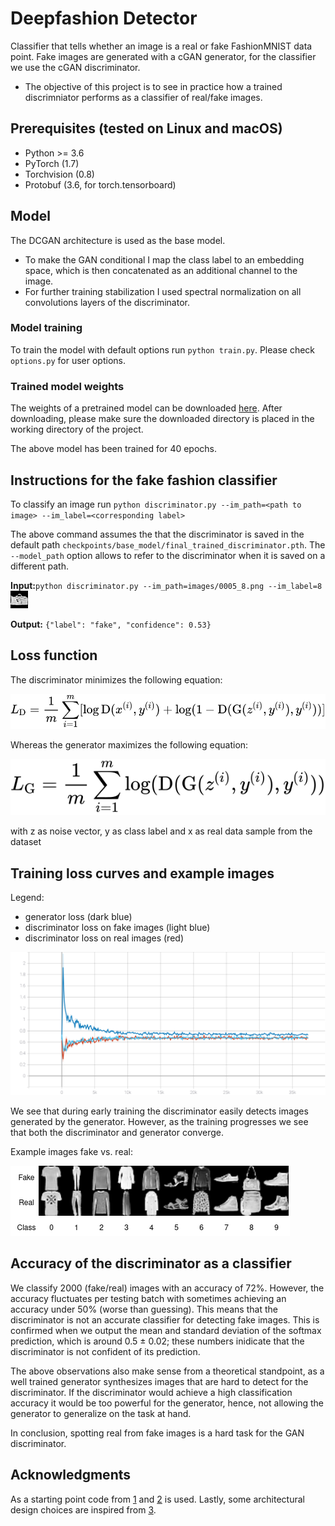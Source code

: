 # Deepfashion Detector
Classifier that tells whether an image is a real or fake FashionMNIST data point. Fake images are generated with a cGAN generator, for the classifier we use the cGAN discriminator.

* The objective of this project is to see in practice how a trained discrimniator performs as a classifier of real/fake images.

## Prerequisites (tested on Linux and macOS)
- Python >= 3.6
- PyTorch (1.7)
- Torchvision (0.8)
- Protobuf (3.6, for torch.tensorboard)

## Model
The DCGAN architecture is used as the base model.
  - To make the GAN conditional I map the class label to an embedding space, which is then concatenated as an additional channel to the image.
  - For further training stabilization I used spectral normalization on all convolutions layers of the discriminator.

### Model training
To train the model with default options run `python train.py`. Please check `options.py` for user options.

### Trained model weights

The weights of a pretrained model can be downloaded [here](https://drive.google.com/drive/folders/16Qi0mQDVYo2tEl5ihA4qp868G8K3DIyQ?usp=sharing). After downloading, please make sure the downloaded directory is placed in the working directory of the project.

The above model has been trained for 40 epochs.

## Instructions for the fake fashion classifier
To classify an image run `python discriminator.py --im_path=<path to image> --im_label=<corresponding label>`

The above command assumes the that the discriminator is saved in the default path `checkpoints/base_model/final_trained_discriminator.pth`. The `--model_path` option allows to refer to the discriminator when it is saved on a different path.

**Input:**`python discriminator.py --im_path=images/0005_8.png --im_label=8`
<img src="images/0005_8.png">

**Output:** `{"label": "fake", "confidence": 0.53}`

## Loss function
The discriminator minimizes the following equation:

<img src="images/d_loss.svg">

Whereas the generator maximizes the following equation:

<img src="images/g_loss.svg">

with z as noise vector, y as class label and x as real data sample from the dataset

## Training loss curves and example images
Legend: 
  - generator loss (dark blue)
  - discriminator loss on fake images (light blue)
  - discriminator loss on real images (red)
<img src="images/Losses_train_group.svg">

We see that during early training the discriminator easily detects images generated by the generator. However, as the training progresses we see that both the discriminator and generator converge.

Example images fake vs. real:

<img src="images/fake_vs_real.png">

## Accuracy of the discriminator as a classifier

We classify 2000 (fake/real) images with an accuracy of 72%. However, the accuracy fluctuates per testing batch with sometimes achieving an accuracy under 50% (worse than guessing). This means that the discriminator is not an accurate classifier for detecting fake images. This is confirmed when we output the mean and standard deviation of the softmax prediction, which is around 0.5 ± 0.02; these numbers inidicate that the discriminator is not confident of its prediction. 

The above observations also make sense from a theoretical standpoint, as a well trained generator synthesizes images that are hard to detect for the discriminator. If the discriminator would achieve a high classification accuracy it would be too powerful for the generator, hence, not allowing the generator to generalize on the task at hand.

In conclusion, spotting real from fake images is a hard task for the GAN discriminator.

## Acknowledgments

As a starting point code from [1](https://github.com/TeeyoHuang/conditional-GAN/blob/master/conditional_DCGAN.py) and [2](https://pytorch.org/tutorials/beginner/dcgan_faces_tutorial.html#implementation) is used. Lastly, some architectural design choices are inspired from [3](https://machinelearningmastery.com/how-to-develop-a-conditional-generative-adversarial-network-from-scratch/).
